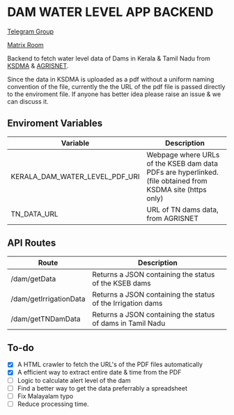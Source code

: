 # DAM WATER LEVEL APP BACKEND

[Telegram Group](https://t.me/dam_level_app_community)

[Matrix Room](https://matrix.to/#/#dam-water-level-app-discussions:matrix.org)

Backend to fetch water level data of Dams in Kerala & Tamil Nadu from [KSDMA](https://sdma.kerala.gov.in/dam-water-level/) & [AGRISNET](https://www.tnagrisnet.tn.gov.in/).

Since the data in KSDMA is uploaded as a pdf without a uniform naming convention of the file, currently the the URL of the pdf file is passed directly to the enviroment file. If anyone has better idea please raise an issue & we can discuss it.

## Enviroment Variables
Variable | Description
---------|------------
KERALA_DAM_WATER_LEVEL_PDF_URI | Webpage where URLs of the KSEB dam data PDFs are hyperlinked. (file obtained from KSDMA site (https only)
TN_DATA_URL | URL of TN dams data, from AGRISNET

## API Routes
Route | Description
------|------------
/dam/getData| Returns a JSON containing the status of the KSEB dams
/dam/getIrrigationData | Returns a JSON containing the status of the Irrigation dams
/dam/getTNDamData | Returns a JSON containing the status of dams in Tamil Nadu

## To-do
- [x] A HTML crawler to fetch the URL's of the PDF files automatically
- [x] A efficient way to extract entire date & time from the PDF
- [ ] Logic to calculate alert level of the dam
- [ ] Find a better way to get the data preferrably a spreadsheet
- [ ] Fix Malayalam typo
- [ ] Reduce processing time.
